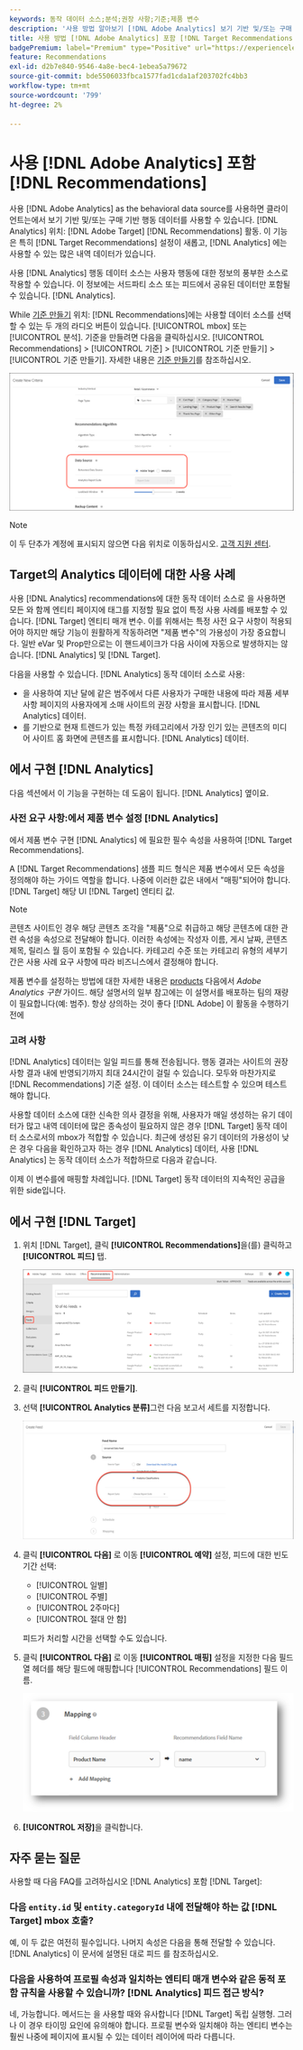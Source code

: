 ```yaml
---
keywords: 동작 데이터 소스;분석;권장 사항;기준;제품 변수
description: '사용 방법 알아보기 [!DNL Adobe Analytics] 보기 기반 및/또는 구매 기반 행동 데이터를 사용할 행동 데이터 소스로 [!DNL Analytics] 위치: [!DNL Target Recommendations].'
title: 사용 방법 [!DNL Adobe Analytics] 포함 [!DNL Target Recommendations]?
badgePremium: label="Premium" type="Positive" url="https://experienceleague.adobe.com/docs/target/using/introduction/intro.html?lang=en#premium newtab=true" tooltip="See what's included in Target Premium."
feature: Recommendations
exl-id: d2b7e840-9546-4a8e-bec4-1ebea5a79672
source-git-commit: bde5506033fbca1577fad1cda1af203702fc4bb3
workflow-type: tm+mt
source-wordcount: '799'
ht-degree: 2%

---
```


# 사용 [!DNL Adobe Analytics] 포함 [!DNL Recommendations]

사용 [!DNL Adobe Analytics] as the behavioral data source를 사용하면 클라이언트는에서 보기 기반 및/또는 구매 기반 행동 데이터를 사용할 수 있습니다. [!DNL Analytics] 위치: [!DNL Adobe Target] [!DNL Recommendations] 활동. 이 기능은 특히 [!DNL Target Recommendations] 설정이 새롭고, [!DNL Analytics] 에는 사용할 수 있는 많은 내역 데이터가 있습니다.

사용 [!DNL Analytics] 행동 데이터 소스는 사용자 행동에 대한 정보의 풍부한 소스로 작용할 수 있습니다. 이 정보에는 서드파티 소스 또는 피드에서 공유된 데이터만 포함될 수 있습니다. [!DNL Analytics].

While [기준 만들기](/help/main/c-recommendations/c-algorithms/create-new-algorithm.md) 위치: [!DNL Recommendations]에는 사용할 데이터 소스를 선택할 수 있는 두 개의 라디오 버튼이 있습니다. [!UICONTROL mbox] 또는 [!UICONTROL 분석]. 기준을 만들려면 다음을 클릭하십시오. [!UICONTROL Recommendations] > [!UICONTROL 기준] > [!UICONTROL 기준 만들기] > [!UICONTROL 기준 만들기]. 자세한 내용은 [기준 만들기](/help/main/c-recommendations/c-algorithms/create-new-algorithm.md)를 참조하십시오.

![동작 데이터 소스 단추](assets/behavioral-data-source.png)

>[!NOTE]
>
>이 두 단추가 계정에 표시되지 않으면 다음 위치로 이동하십시오. [고객 지원 센터](/help/main/cmp-resources-and-contact-information.md#reference_ACA3391A00EF467B87930A450050077C).

## Target의 Analytics 데이터에 대한 사용 사례

사용 [!DNL Analytics] recommendations에 대한 동작 데이터 소스로 을 사용하면 모든 와 함께 엔티티 페이지에 태그를 지정할 필요 없이 특정 사용 사례를 배포할 수 있습니다. [!DNL Target] 엔티티 매개 변수. 이를 위해서는 특정 사전 요구 사항이 적용되어야 하지만 해당 기능이 원활하게 작동하려면 &quot;제품 변수&quot;의 가용성이 가장 중요합니다. 일반 eVar 및 Prop만으로는 이 핸드셰이크가 다음 사이에 자동으로 발생하지는 않습니다. [!DNL Analytics] 및 [!DNL Target].

다음을 사용할 수 있습니다. [!DNL Analytics] 동작 데이터 소스로 사용:

* 을 사용하여 지난 달에 같은 범주에서 다른 사용자가 구매한 내용에 따라 제품 세부 사항 페이지의 사용자에게 소매 사이트의 권장 사항을 표시합니다. [!DNL Analytics] 데이터.
* 를 기반으로 현재 트렌드가 있는 특정 카테고리에서 가장 인기 있는 콘텐츠의 미디어 사이트 홈 화면에 콘텐츠를 표시합니다. [!DNL Analytics] 데이터.

## 에서 구현 [!DNL Analytics]

다음 섹션에서 이 기능을 구현하는 데 도움이 됩니다. [!DNL Analytics] 옆이요.

### 사전 요구 사항:에서 제품 변수 설정 [!DNL Analytics]

에서 제품 변수 구현 [!DNL Analytics] 에 필요한 필수 속성을 사용하여 [!DNL Target Recommendations].

A [!DNL Target Recommendations] 샘플 피드 형식은 제품 변수에서 모든 속성을 정의해야 하는 가이드 역할을 합니다. 나중에 이러한 값은 내에서 &quot;매핑&quot;되어야 합니다. [!DNL Target] 해당 UI [!DNL Target] 엔티티 값.

>[!NOTE]
>
>콘텐츠 사이트인 경우 해당 콘텐츠 조각을 &quot;제품&quot;으로 취급하고 해당 콘텐츠에 대한 관련 속성을 속성으로 전달해야 합니다. 이러한 속성에는 작성자 이름, 게시 날짜, 콘텐츠 제목, 릴리스 월 등이 포함될 수 있습니다. 카테고리 수준 또는 카테고리 유형의 세부기간은 사용 사례 요구 사항에 따라 비즈니스에서 결정해야 합니다.

제품 변수를 설정하는 방법에 대한 자세한 내용은 [products](https://experienceleague.adobe.com/docs/analytics/implementation/vars/page-vars/products.html) 다음에서 *Adobe Analytics 구현* 가이드. 해당 설명서의 일부 참고에는 이 설명서를 배포하는 팀의 재량이 필요합니다(예: 범주). 항상 상의하는 것이 좋다 [!DNL Adobe] 이 활동을 수행하기 전에

### 고려 사항

[!DNL Analytics] 데이터는 일일 피드를 통해 전송됩니다. 행동 결과는 사이트의 권장 사항 결과 내에 반영되기까지 최대 24시간이 걸릴 수 있습니다. 모두와 마찬가지로 [!DNL Recommendations] 기준 설정. 이 데이터 소스는 테스트할 수 있으며 테스트해야 합니다.

사용할 데이터 소스에 대한 신속한 의사 결정을 위해, 사용자가 매일 생성하는 유기 데이터가 많고 내역 데이터에 많은 종속성이 필요하지 않은 경우 [!DNL Target] 동작 데이터 소스로서의 mbox가 적합할 수 있습니다. 최근에 생성된 유기 데이터의 가용성이 낮은 경우 다음을 확인하고자 하는 경우 [!DNL Analytics] 데이터, 사용 [!DNL Analytics] 는 동작 데이터 소스가 적합하므로 다음과 같습니다.

이제 이 변수를에 매핑할 차례입니다. [!DNL Target] 동작 데이터의 지속적인 공급을 위한 side입니다.

## 에서 구현 [!DNL Target]

1. 위치 [!DNL Target], 클릭 **[!UICONTROL Recommendations]**&#x200B;을(를) 클릭하고 **[!UICONTROL 피드]** 탭.

   ![피드](/help/main/c-recommendations/c-algorithms/assets/feeds-tab.png)

1. 클릭 **[!UICONTROL 피드 만들기]**.

1. 선택 **[!UICONTROL Analytics 분류]**&#x200B;그런 다음 보고서 세트를 지정합니다.

   ![Analytics 분류 옵션](/help/main/c-recommendations/c-algorithms/assets/analytics-classifications.png)

1. 클릭 **[!UICONTROL 다음]** 로 이동 **[!UICONTROL 예약]** 설정, 피드에 대한 빈도 기간 선택:

   * [!UICONTROL 일별]
   * [!UICONTROL 주별]
   * [!UICONTROL 2주마다]
   * [!UICONTROL 절대 안 함]

   피드가 처리할 시간을 선택할 수도 있습니다.

1. 클릭 **[!UICONTROL 다음]** 로 이동  **[!UICONTROL 매핑]** 설정을 지정한 다음 필드 열 헤더를 해당 필드에 매핑합니다 [!UICONTROL Recommendations] 필드 이름.

   ![매핑 섹션](/help/main/c-recommendations/c-algorithms/assets/mapping.png)

1. **[!UICONTROL 저장]**&#x200B;을 클릭합니다.

## 자주 묻는 질문

사용할 때 다음 FAQ를 고려하십시오 [!DNL Analytics] 포함 [!DNL Target]:

### 다음 `entity.id` 및 `entity.categoryId` 내에 전달해야 하는 값 [!DNL Target] mbox 호출?

예, 이 두 값은 여전히 필수입니다. 나머지 속성은 다음을 통해 전달할 수 있습니다. [!DNL Analytics] 이 문서에 설명된 대로 피드 를 참조하십시오.

### 다음을 사용하여 프로필 속성과 일치하는 엔티티 매개 변수와 같은 동적 포함 규칙을 사용할 수 있습니까? [!DNL Analytics] 피드 접근 방식?

네, 가능합니다. 메서드는 을 사용할 때와 유사합니다 [!DNL Target] 독립 실행형. 그러나 이 경우 타이밍 요인에 유의해야 합니다. 프로필 변수와 일치해야 하는 엔티티 변수는 훨씬 나중에 페이지에 표시될 수 있는 데이터 레이어에 따라 다릅니다.

